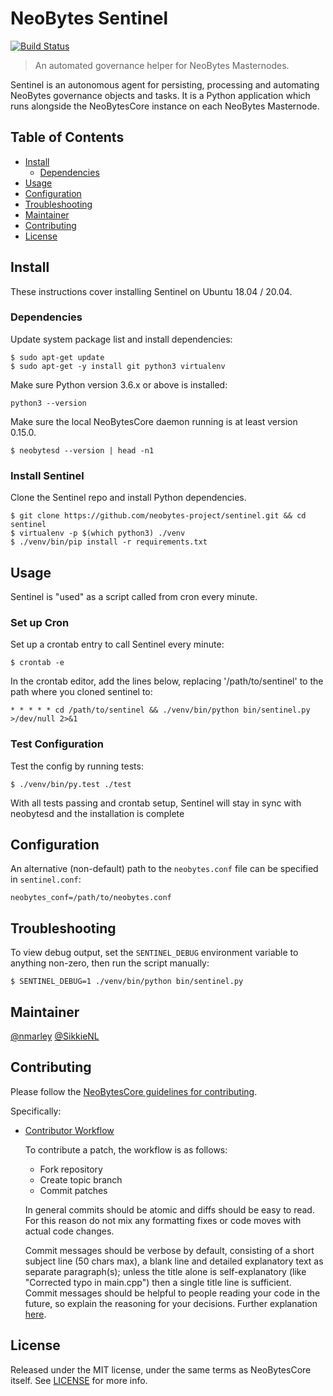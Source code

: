 # NeoBytes Sentinel

[![Build Status](https://travis-ci.org/neobytes-project/sentinel.svg?branch=master)](https://travis-ci.org/neobytes-project/sentinel)

> An automated governance helper for NeoBytes Masternodes.

Sentinel is an autonomous agent for persisting, processing and automating NeoBytes governance objects and tasks. It is a Python application which runs alongside the NeoBytesCore instance on each NeoBytes Masternode.

## Table of Contents
- [Install](#install)
  - [Dependencies](#dependencies)
- [Usage](#usage)
- [Configuration](#configuration)
- [Troubleshooting](#troubleshooting)
- [Maintainer](#maintainer)
- [Contributing](#contributing)
- [License](#license)

## Install

These instructions cover installing Sentinel on Ubuntu 18.04 / 20.04.

### Dependencies

Update system package list and install dependencies:

    $ sudo apt-get update
    $ sudo apt-get -y install git python3 virtualenv

Make sure Python version 3.6.x or above is installed:

    python3 --version

Make sure the local NeoBytesCore daemon running is at least version 0.15.0.

    $ neobytesd --version | head -n1

### Install Sentinel

Clone the Sentinel repo and install Python dependencies.

    $ git clone https://github.com/neobytes-project/sentinel.git && cd sentinel
    $ virtualenv -p $(which python3) ./venv
    $ ./venv/bin/pip install -r requirements.txt

## Usage

Sentinel is "used" as a script called from cron every minute.

### Set up Cron

Set up a crontab entry to call Sentinel every minute:

    $ crontab -e

In the crontab editor, add the lines below, replacing '/path/to/sentinel' to the path where you cloned sentinel to:

    * * * * * cd /path/to/sentinel && ./venv/bin/python bin/sentinel.py >/dev/null 2>&1

### Test Configuration

Test the config by running tests:

    $ ./venv/bin/py.test ./test

With all tests passing and crontab setup, Sentinel will stay in sync with neobytesd and the installation is complete

## Configuration

An alternative (non-default) path to the `neobytes.conf` file can be specified in `sentinel.conf`:

    neobytes_conf=/path/to/neobytes.conf

## Troubleshooting

To view debug output, set the `SENTINEL_DEBUG` environment variable to anything non-zero, then run the script manually:

    $ SENTINEL_DEBUG=1 ./venv/bin/python bin/sentinel.py

## Maintainer

[@nmarley](https://github.com/nmarley)
[@SikkieNL](https://github.com/SikkieNL)

## Contributing

Please follow the [NeoBytesCore guidelines for contributing](https://github.com/neobytes-project/neobytes/blob/master/CONTRIBUTING.md).

Specifically:

* [Contributor Workflow](https://github.com/neobytes-project/neobytes/blob/master/CONTRIBUTING.md#contributor-workflow)

    To contribute a patch, the workflow is as follows:

    * Fork repository
    * Create topic branch
    * Commit patches

    In general commits should be atomic and diffs should be easy to read. For this reason do not mix any formatting fixes or code moves with actual code changes.

    Commit messages should be verbose by default, consisting of a short subject line (50 chars max), a blank line and detailed explanatory text as separate paragraph(s); unless the title alone is self-explanatory (like "Corrected typo in main.cpp") then a single title line is sufficient. Commit messages should be helpful to people reading your code in the future, so explain the reasoning for your decisions. Further explanation [here](http://chris.beams.io/posts/git-commit/).

## License

Released under the MIT license, under the same terms as NeoBytesCore itself. See [LICENSE](LICENSE) for more info.
